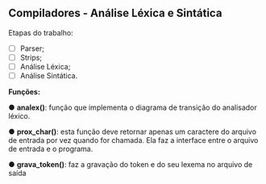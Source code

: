 ## Compiladores - Análise Léxica e Sintática

Etapas do trabalho: 
- [ ] Parser;
- [ ] Strips;
- [ ] Análise Léxica;
- [ ] Análise Sintática. 

**Funções:**

● **analex()**: função que implementa o diagrama de transição do analisador léxico.

● **prox_char()**: esta função deve retornar apenas um caractere do arquivo de entrada por vez
quando for chamada. Ela faz a interface entre o arquivo de entrada e o programa.

● **grava_token()**: faz a gravação do token e do seu lexema no arquivo de saída
